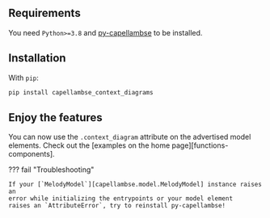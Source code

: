 <!--
 ~ SPDX-FileCopyrightText: 2022 Copyright DB Netz AG and the capellambse-context-diagrams contributors
 ~ SPDX-License-Identifier: Apache-2.0
 -->

## Requirements

You need `Python>=3.8` and [py-capellambse](https://github.com/DSD-DBS/py-capellambse) to be
installed.

## Installation

With `pip`:
```bash
pip install capellambse_context_diagrams
```

## Enjoy the features

You can now use the `.context_diagram` attribute on the advertised model
elements. Check out the [examples on the home page][functions-components].

??? fail "Troubleshooting"

    If your [`MelodyModel`][capellambse.model.MelodyModel] instance raises an
    error while initializing the entrypoints or your model element
    raises an `AttributeError`, try to reinstall py-capellambse!
